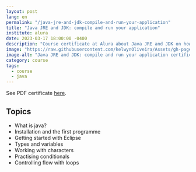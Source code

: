 ```yaml
---
layout: post
lang: en
permalink: "/java-jre-and-jdk-compile-and-run-your-application"
title: "Java JRE and JDK: compile and run your application"
institute: alura
date: 2023-03-17 18:00:00 -0400
description: "Course certificate at Alura about Java JRE and JDK on how to compile and run an application java."
image: "https://raw.githubusercontent.com/kelwynOliveira/Assets/gh-pages/img/certificates/intensive-courses/alura/courses/java-jre-and-jdk-compile-and-run-your-application/front-en.jpg"
image-alt: "Java JRE and JDK: compile and run your application certificate"
category: course
tags:
  - course
  - java
---
```


See PDF certificate <a href="https://docs.google.com/viewer?url=https://raw.githubusercontent.com/kelwynOliveira/Assets/main/PDF/certificates/intensive-courses/{{page.institute}}{{page.permalink}}.pdf" target="_blank">here</a>.

## Topics

- What is java?
- Installation and the first programme
- Getting started with Eclipse
- Types and variables
- Working with characters
- Practising conditionals
- Controlling flow with loops
